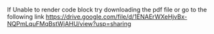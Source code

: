 If Unable to render code block try downloading the pdf file or go to the following link
https://drive.google.com/file/d/1ENAErWXeHjvBx-NQPmLquFMqBstWjAHU/view?usp=sharing
